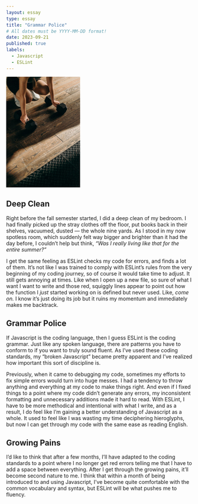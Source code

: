 ```yaml
---
layout: essay
type: essay
title: "Grammar Police"
# All dates must be YYYY-MM-DD format!
date: 2023-09-21
published: true
labels:
  - Javascript
  - ESLint
---
```


<img width="200px" class="rounded float-start pe-4" src="../img/workout.jpg">

## Deep Clean
Right before the fall semester started, I did a deep clean of my bedroom. I had finally picked up the stray clothes off the floor, put books back in their shelves, vacuumed, dusted — the whole nine yards. As I stood in my now spotless room, which suddenly felt way bigger and brighter than it had the day before, I couldn’t help but think, *“Was I really living like that for the entire summer?”*

I get the same feeling as ESLint checks my code for errors, and finds a lot of them. It’s not like I was trained to comply with ESLint’s rules from the very beginning of my coding journey, so of course it would take time to adjust. It still gets annoying at times. Like when I open up a new file, so sure of what I want I want to write and those red, squiggly lines appear to point out how the function I *just* started working on is defined but never used. Like, *come on.* I know it’s just doing its job but it ruins my momentum and immediately makes me backtrack.

## Grammar Police
If Javascript is the coding language, then I guess ESLint is the coding grammar. Just like any spoken language, there are patterns you have to conform to if you want to truly sound fluent. As I’ve used these coding standards, my “broken Javascript” became pretty apparent and I’ve realized how important this sort of discipline is.

Previously, when it came to debugging my code, sometimes my efforts to fix simple errors would turn into huge messes. I had a tendency to throw anything and everything at my code to make things right. And even if I fixed things to a point where my code didn’t generate any errors, my inconsistent formatting and unnecessary additions made it hard to read. With ESLint, I have to be more methodical and intentional with what I write, and as a result, I do feel like I’m gaining a better understanding of Javascript as a whole. It used to feel like I was wasting my time deciphering hieroglyphs, but now I can get through my code with the same ease as reading English.

## Growing Pains
I’d like to think that after a few months, I’ll have adapted to the coding standards to a point where I no longer get red errors telling me that I have to add a space between everything. After I get through the growing pains, it’ll become second nature to me. I think that within a month of being introduced to and using Javascript, I’ve become quite comfortable with the common vocabulary and syntax, but ESLint will be what pushes me to fluency.
